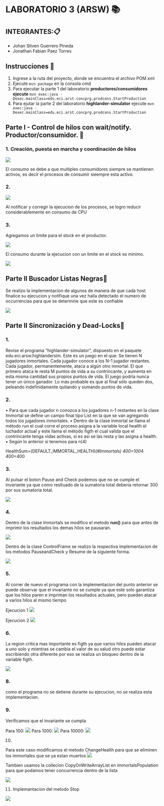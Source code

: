 # LABORATORIO 3 (ARSW) 📚

## INTEGRANTES:📋
* Johan Stiven Guerrero Pineda
* Jonathan Fabian Paez Torres

## Instrucciones 📌
1. Ingrese a la ruta del proyecto, donde se encuentra el archivo POM.xml
2. Ejecute `mvn package` en la consola cmd
3. Para ejecutar la parte 1 del laboratorio **productores/consumidores ejecute** `mvn exec:java -Dexec.mainClass=edu.eci.arst.concprg.prodcons.StartProduction`
4. Para ejutar la parte 2 del laboratorio **highlander-simulator** ejecute `mvn exec:java -Dexec.mainClass=edu.eci.arst.concprg.prodcons.StartProduction`

## Parte I - Control de hilos con wait/notify. Productor/consumidor. 📌

### 1. Creación, puesta en marcha y coordinación de hilos

![](https://github.com/Johannes26/ARSW-LAB03/blob/master/img/parte1-1.PNG)

El consumo se debe a que multiples consumidores siempre se mantienen activos, es decir el procesos de consumir sieempre esta activo.

### 2. 
![](https://github.com/Johannes26/ARSW-LAB03/blob/master/img/parte1-2.PNG)

Al notificar y corregir la ejecucion de los procesos, se logro reducir considerablemente en consumo de CPU

### 3.

Agregamos un limite para el stock en el productor.

![](https://github.com/Johannes26/ARSW-LAB03/blob/master/img/parte1-3.PNG)

El consumo durante la ejecucion con un limite en el stock es minimo.

![](https://github.com/Johannes26/ARSW-LAB03/blob/master/img/parte1-3a.PNG)

## Parte II Buscador Listas Negras📜

Se realizo la implementacion de algunos de manera de que cada host finalice su ejecucion y notifique una vez halla 
detectado el numero de occurrencias para que se determine que este es confiable

![](https://github.com/Johannes26/ARSW-LAB03/blob/master/img/Parte2-1.PNG)

## Parte II Sincronización y Dead-Locks📜

### 1.

Revise el programa “highlander-simulator”, dispuesto en el paquete edu.eci.arsw.highlandersim. Este es un juego en el que:
Se tienen N jugadores inmortales.
Cada jugador conoce a los N-1 jugador restantes.
Cada jugador, permanentemente, ataca a algún otro inmortal. El que primero ataca le resta M puntos de vida a su contrincante, y aumenta en esta misma cantidad sus propios puntos de vida.
El juego podría nunca tener un único ganador. Lo más probable es que al final sólo queden dos, peleando indefinidamente quitando y sumando puntos de vida.

### 2.

• Para que cada jugador n conozca a los jugadores n-1 restantes en la clase Immortal se define un campo final tipo List<Immortal> en la que se van agregando todos los jugadores inmortales.
• Dentro de la clase inmortal se llama el método run el cual corre el proceso asigna a la variable local health el luchador actual y este llama el método figth el cual valida que el contrincante tenga vidas activas, si es así se las resta y las asigna a health.
• Según lo anterior si tenemos para n(4)

HealthSum=(DEFAULT_IMMORTAL_HEALTH)*(#Immortals)
400=100*4
400=400

### 3.

Al pulsar el boton Pause and Check podemos que no se cumple el invariante ya que como resltuado de la sumatoria total deberia retornar 300 por sus sumatoria total.

![](https://github.com/Johannes26/ARSW-LAB03/blob/master/img/NoInv.png)

### 4.

Dentro de la clase Immortals se modifico el metodo **run()** para que antes de imprimir los resultados los demas hilos se pausaran.

![](https://github.com/Johannes26/ARSW-LAB03/blob/master/img/parte3-4.PNG)

Dentro de la clase ControlFrame se realizo la respectiva implementacion de los metodos PauseandCheck y Resume de la siguiente forma.

![](https://github.com/Johannes26/ARSW-LAB03/blob/master/img/parte3-4(Pause-resumen).PNG)

### 5.

Al correr de nuevo el programa con la implementacion del punto anterior se puede observar que el invariante no se cumple ya que este solo garantiza
que los hilos paren e impriman los resultados actuales, pero pueden atacar a varios hilos al mismo tiempo

Ejecucion 1
![](https://github.com/Johannes26/ARSW-LAB03/blob/master/img/parte3-4ch(1).PNG)

Ejecucion 2
![](https://github.com/Johannes26/ARSW-LAB03/blob/master/img/parte3-4ch.PNG)

### 6.

La region critica mas importante es figth ya que varios hilos pueden atacar a uno solo y mientras se cambia el valor de su salud otro puede estar escribiendo otra diferente
por eso se realiza un bloqueo dentro de la variable figth.

![](https://github.com/Johannes26/ARSW-LAB03/blob/master/img/parte3-7.PNG)

### 8.

como el programa no se detiene durante su ejecucion, no se realiza esta implementacion.

### 9.

Verificamos que el invariante se cumpla

Para 100:
![](https://github.com/Johannes26/ARSW-LAB03/blob/master/img/Para100-1.PNG)
Para 1000:
![](https://github.com/Johannes26/ARSW-LAB03/blob/master/img/para1000-2.PNG)
Para 10000:
![](https://github.com/Johannes26/ARSW-LAB03/blob/master/img/para1000-2.PNG)

10. 

Para este caso modificamos el metodo ChangeHealth para que se eliminen los immortales que se ya estan muertos
![](https://github.com/Johannes26/ARSW-LAB03/blob/master/img/10-1.PNG)
 
Tambien usamos la collecion CopyOnWriteArrayList en immortalsPopulation para que podamos tener concurrencia dentro de la lista

![](https://github.com/Johannes26/ARSW-LAB03/blob/master/img/10-2.PNG)

11. Implemantacion del metodo Stop

![](https://github.com/Johannes26/ARSW-LAB03/blob/master/img/11.PNG)

